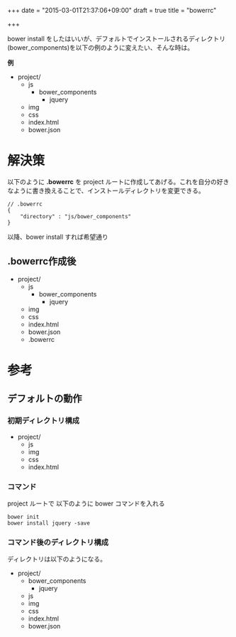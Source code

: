 +++
date = "2015-03-01T21:37:06+09:00"
draft = true
title = "bowerrc"

+++


bower install をしたはいいが、デフォルトでインストールされるディレクトリ(bower\_components)を以下の例のように変えたい、そんな時は。

**例** 

-   project/
    -   js
        -   bower\_components
            -   jquery
    -   img
    -   css
    -   index.html
    -   bower.json

# 解決策

以下のように **.bowerrc** を project ルートに作成してあげる。これを自分の好きなように書き換えることで、インストールディレクトリを変更できる。

    // .bowerrc
    {
        "directory" : "js/bower_components"
    }

以降、bower install すれば希望通り

## .bowerrc作成後

-   project/
    -   js
        -   bower\_components
            -   jquery
    -   img
    -   css
    -   index.html
    -   bower.json
    -   .bowerrc

# 参考

## デフォルトの動作

### 初期ディレクトリ構成

-   project/
    -   js
    -   img
    -   css
    -   index.html

### コマンド

project ルートで 以下のように bower コマンドを入れる

    bower init
    bower install jquery -save

### コマンド後のディレクトリ構成

ディレクトリは以下のようになる。

-   project/
    -   bower\_components
        -   jquery
    -   js
    -   img
    -   css
    -   index.html
    -   bower.json
